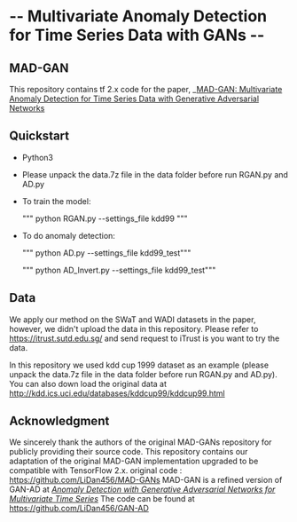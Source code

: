 # -- Multivariate Anomaly Detection for Time Series Data with GANs -- #

## MAD-GAN

This repository contains tf 2.x code for the paper, _[MAD-GAN: Multivariate Anomaly Detection for Time Series Data with Generative Adversarial Networks](https://arxiv.org/pdf/1901.04997.pdf)

## Quickstart

- Python3

- Please unpack the data.7z file in the data folder before run RGAN.py and AD.py

- To train the model:
  
  """ python RGAN.py --settings_file kdd99 """

- To do anomaly detection:

  """ python AD.py --settings_file kdd99_test"""
  
  """ python AD_Invert.py --settings_file kdd99_test"""

## Data

We apply our method on the SWaT and WADI datasets in the paper, however, we didn't upload the data in this repository. Please refer to https://itrust.sutd.edu.sg/ and send request to iTrust is you want to try the data.

In this repository we used kdd cup 1999 dataset as an example (please unpack the data.7z file in the data folder before run RGAN.py and AD.py). You can also down load the original data at http://kdd.ics.uci.edu/databases/kddcup99/kddcup99.html

## Acknowledgment

We sincerely thank the authors of the original MAD-GANs repository for publicly providing their source code. This repository contains our adaptation of the original MAD-GAN implementation upgraded to be compatible with TensorFlow 2.x.
original code : https://github.com/LiDan456/MAD-GANs
MAD-GAN is a refined version of GAN-AD at _[Anomaly Detection with Generative Adversarial Networks for Multivariate Time Series](https://arxiv.org/pdf/1809.04758.pdf)_ The code can be found at https://github.com/LiDan456/GAN-AD
